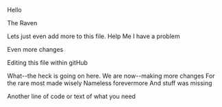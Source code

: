 Hello 

The Raven

Lets just even add more to this file.
Help Me I have a problem

Even more changes

Editing this file within gitHub

What--the heck is going on here.
We are now--making more changes
For the rare most made wisely
Nameless forevermore
And stuff was missing

Another line of code or text of what you need

